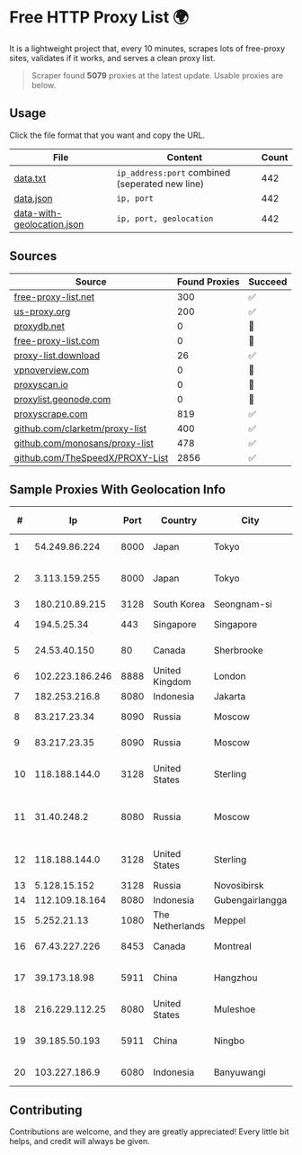 
# Free HTTP Proxy List 🌍

It is a lightweight project that, every 10 minutes, scrapes lots of free-proxy sites, validates if it works, and serves a clean proxy list.


> Scraper found **5079** proxies at the latest update. Usable proxies are below.

## Usage

Click the file format that you want and copy the URL.


|File|Content|Count|
|----|-------|-----|
|[data.txt](https://raw.githubusercontent.com/themiralay/Proxy-List-World/master/data.txt)|`ip_address:port` combined (seperated new line)|442|
|[data.json](https://raw.githubusercontent.com/themiralay/Proxy-List-World/master/data.json)|`ip, port`|442|
|[data-with-geolocation.json](https://raw.githubusercontent.com/themiralay/Proxy-List-World/master/data-with-geolocation.json)|`ip, port, geolocation`|442|

## Sources

|Source|Found Proxies|Succeed|
|------|-------------|-------|
|[free-proxy-list.net](https://free-proxy-list.net)|300|✅|
|[us-proxy.org](https://www.us-proxy.org)|200|✅|
|[proxydb.net](http://proxydb.net)|0|🚫|
|[free-proxy-list.com](https://free-proxy-list.com/?page=&port=&type%5B%5D=http&type%5B%5D=https&up_time=0&search=Search)|0|🚫|
|[proxy-list.download](https://www.proxy-list.download/HTTP)|26|✅|
|[vpnoverview.com](https://vpnoverview.com/privacy/anonymous-browsing/free-proxy-servers)|0|🚫|
|[proxyscan.io](https://www.proxyscan.io)|0|🚫|
|[proxylist.geonode.com](https://proxylist.geonode.com/api/proxy-list?limit=300&page=1&sort_by=lastChecked&sort_type=desc&protocols=http,https)|0|🚫|
|[proxyscrape.com](https://api.proxyscrape.com/v2/?request=displayproxies&protocol=http&timeout=10000&country=all&ssl=all&anonymity=all)|819|✅|
|[github.com/clarketm/proxy-list](https://raw.githubusercontent.com/clarketm/proxy-list/master/proxy-list-raw.txt)|400|✅|
|[github.com/monosans/proxy-list](https://raw.githubusercontent.com/monosans/proxy-list/main/proxies/http.txt)|478|✅|
|[github.com/TheSpeedX/PROXY-List](https://raw.githubusercontent.com/TheSpeedX/PROXY-List/master/http.txt)|2856|✅|


## Sample Proxies With Geolocation Info

|#|Ip|Port|Country|City|Internet Service Provider|
|-|--|----|-------|----|-------------------------|
|1|54.249.86.224|8000|Japan|Tokyo|Amazon.com, Inc.|
|2|3.113.159.255|8000|Japan|Tokyo|Amazon Technologies Inc.|
|3|180.210.89.215|3128|South Korea|Seongnam-si|NHNCLOUD|
|4|194.5.25.34|443|Singapore|Singapore|Mod Mission Critical LLC|
|5|24.53.40.150|80|Canada|Sherbrooke|Le Groupe Videotron Ltee|
|6|102.223.186.246|8888|United Kingdom|London|Dedicated Servers|
|7|182.253.216.8|8080|Indonesia|Jakarta|BIZNET|
|8|83.217.23.34|8090|Russia|Moscow|PJSC Rostelecom|
|9|83.217.23.35|8090|Russia|Moscow|PJSC Rostelecom|
|10|118.188.144.0|3128|United States|Sterling|Windstream Communications LLC|
|11|31.40.248.2|8080|Russia|Moscow|"Cloud Technologies" LLC trading as Cloud.ru|
|12|118.188.144.0|3128|United States|Sterling|Windstream Communications LLC|
|13|5.128.15.152|3128|Russia|Novosibirsk|Novotelecom Ltd|
|14|112.109.18.164|8080|Indonesia|Gubengairlangga|DATAUTAMANET|
|15|5.252.21.13|1080|The Netherlands|Meppel|Stark Industries Solutions LTD|
|16|67.43.227.226|8453|Canada|Montreal|GloboTech Communications|
|17|39.173.18.98|5911|China|Hangzhou|China Mobile Communications Corporation|
|18|216.229.112.25|8080|United States|Muleshoe|Five Area Systems, LLC|
|19|39.185.50.193|5911|China|Ningbo|China Mobile Communications Corporation|
|20|103.227.186.9|6080|Indonesia|Banyuwangi|PT Master Star Network|



## Contributing

Contributions are welcome, and they are greatly appreciated! Every
little bit helps, and credit will always be given.

